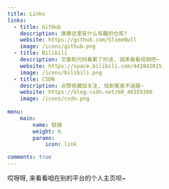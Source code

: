 ```yaml
---
title: Links
links:
  - title: GitHub
    description: 康康这里有什么有趣的仓库?
    website: https://github.com/SlimeNull
    image: /icons/github.png
  - title: Bilibili
    description: 文章和代码看累了的话, 就来看看视频吧~
    website: https://space.bilibili.com/441842015
    image: /icons/bilibili.png
  - title: CSDN
    description: 点赞收藏加关注, 找到笔者不迷路~
    website: https://blog.csdn.net/m0_46555380
    image: /icons/csdn.png
    
menu:
    main: 
        name: 链接
        weight: 6
        params:
            icon: link

comments: true
---
```


哎呀呀, 来看看咱在别的平台的个人主页呗~